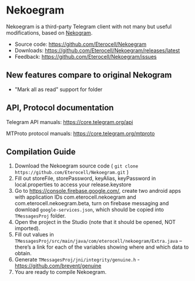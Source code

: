 # Nekoegram
Nekoegram is a third-party Telegram client with not many but useful modifications, based on [Nekogram](https://gitlab.com/Nekogram/Nekogram).

- Source code: https://github.com/Eterocell/Nekoegram
- Downloads: https://github.com/Eterocell/Nekoegram/releases/latest
- Feedback: https://github.com/Eterocell/Nekoegram/issues

## New features compare to original Nekogram

- "Mark all as read" support for folder

## API, Protocol documentation

Telegram API manuals: https://core.telegram.org/api

MTProto protocol manuals: https://core.telegram.org/mtproto

## Compilation Guide

1. Download the Nekoegram source code ( `git clone https://github.com/Eterocell/Nekoegram.git` )
1. Fill out storeFile, storePassword, keyAlias, keyPassword in local.properties to access your release.keystore
1. Go to https://console.firebase.google.com/, create two android apps with application IDs com.eterocell.nekoegram and com.eterocell.nekoegram.beta, turn on firebase messaging and download `google-services.json`, which should be copied into `TMessagesProj` folder.
1. Open the project in the Studio (note that it should be opened, NOT imported).
1. Fill out values in `TMessagesProj/src/main/java/com/eterocell/nekoegram/Extra.java` – there’s a link for each of the variables showing where and which data to obtain.
1. Generate `TMessagesProj/jni/integrity/genuine.h` - https://github.com/brevent/genuine
1. You are ready to compile Nekoegram.
